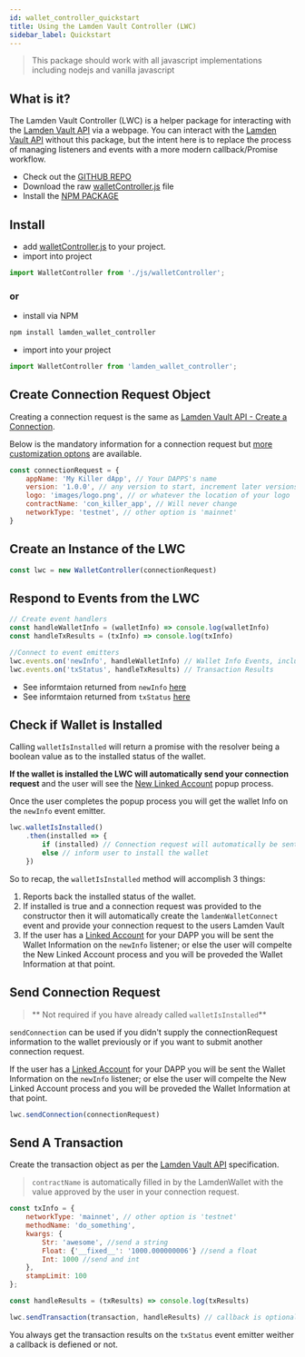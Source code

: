 ```yaml
---
id: wallet_controller_quickstart
title: Using the Lamden Vault Controller (LWC)
sidebar_label: Quickstart
---
```


> This package should work with all javascript implementations including nodejs and vanilla javascript

## What is it?
The Lamden Vault Controller (LWC) is a helper package for interacting with the <u>[Lamden Vault API](/docs/develop/wallet_api/overview)</u> via a webpage.
You can interact with the <u>[Lamden Vault API](/docs/develop/wallet_api/overview)</u> without this package, but the intent here is to replace the process of 
managing listeners and events with a more modern callback/Promise workflow.

- Check out the <u>[GITHUB REPO](https://github.com/Lamden/lamden_wallet_controller)</u>
- Download the raw <u>[walletController.js](https://raw.githubusercontent.com/Lamden/lamden_wallet_controller/master/walletController.js)</u> file
- Install the <u>[NPM PACKAGE](https://www.npmjs.com/package/lamden_wallet_controller)</u>

## Install

- add <u>[walletController.js](https://raw.githubusercontent.com/Lamden/lamden_wallet_controller/master/walletController.js)</u> to your project.
- import into project
```javascript
import WalletController from './js/walletController';

```

### or

- install via NPM
```bash
npm install lamden_wallet_controller
```
- import into your project
```javascript
import WalletController from 'lamden_wallet_controller';

```


## Create Connection Request Object
Creating a connection request is the same as <u>[Lamden Vault API - Create a Connection](docs/develop/wallet_api/overview)</u>.

Below is the mandatory information for a connection request but <u>[more customization optons](/docs/develop/wallet_api/customize_connection)</u>  are available.
```javascript
const connectionRequest = {
    appName: 'My Killer dApp', // Your DAPPS's name
    version: '1.0.0', // any version to start, increment later versions to update connection info
    logo: 'images/logo.png', // or whatever the location of your logo
    contractName: 'con_killer_app', // Will never change
    networkType: 'testnet', // other option is 'mainnet'
}
```

## Create an Instance of the LWC
```javascript
const lwc = new WalletController(connectionRequest)
```

## Respond to Events from the LWC
```javascript
// Create event handlers
const handleWalletInfo = (walletInfo) => console.log(walletInfo) 
const handleTxResults = (txInfo) => console.log(txInfo) 

//Connect to event emitters
lwc.events.on('newInfo', handleWalletInfo) // Wallet Info Events, including errors
lwc.events.on('txStatus', handleTxResults) // Transaction Results
```

- See informtaion returned from `newInfo` <u>[here](/docs/develop/wallet_api/get_wallet_info#request-wallet-info)</u>
- See informtaion returned from `txStatus` <u>[here](/docs/develop/wallet_api/send_transactions#listen-for-transaction-result)</u>

## Check if Wallet is Installed
Calling `walletIsInstalled` will return a promise with the resolver being a boolean value as to the installed status of the wallet.

**If the wallet is installed the LWC will automatically send your connection request** and the user will see the <u>[New Linked Account](/docs/wallet/accounts_linked_create#linked-account-creation)</u> popup process. 

Once the user completes the popup process you will get the wallet Info on the `newInfo` event emitter.

```javascript
lwc.walletIsInstalled()
    .then(installed => {
        if (installed) // Connection request will automatically be sent.
        else // inform user to install the wallet
    })
```
So to recap, the `walletIsInstalled` method will accomplish 3 things:
1. Reports back the installed status of the wallet.
2. If installed is true and a connection request was provided to the constructor then it will automatically create the `lamdenWalletConnect` event and provide your connection request to the users Lamden Vault
3. If the user has a <u>[Linked Account](/docs/wallet/accounts_linked_overview)</u> for your DAPP you will be sent the Wallet Information on the `newInfo` listener; or else the user will compelte the New Linked Account process and you will be proveded the Wallet Information at that point.

## Send Connection Request
> ** Not required if you have already called `walletIsInstalled`**

`sendConnection` can be used if you didn't supply the connectionRequest information to the wallet previously or if you want to submit another connection request.

If the user has a <u>[Linked Account](/docs/wallet/accounts_linked_overview)</u> for your DAPP you will be sent the Wallet Information on the `newInfo` listener; or else the user will compelte the New Linked Account process and you will be proveded the Wallet Information at that point.

```javascript
lwc.sendConnection(connectionRequest)  
```


## Send A Transaction
Create the transaction object as per the <u>[Lamden Vault API](/docs/develop/wallet_api/send_transactions#create-transaction-detail)</u> specification.

> `contractName` is automatically filled in by the LamdenWallet with the value approved by the user in your connection request.

```javascript
const txInfo = {
    networkType: 'mainnet', // other option is 'testnet'
    methodName: 'do_something', 
    kwargs: {
        Str: 'awesome', //send a string
        Float: {'__fixed__': '1000.000000006'} //send a float
        Int: 1000 //send and int
    }, 
    stampLimit: 100
};

const handleResults = (txResults) => console.log(txResults)

lwc.sendTransaction(transaction, handleResults) // callback is optional
```

You always get the transaction results on the `txStatus` event emitter weither a callback is defiened or not.